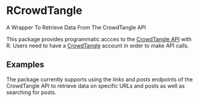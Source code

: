 # RCrowdTangle
A Wrapper To Retrieve Data From The CrowdTangle API

This package provides programmatic accces to the [CrowdTangle API](https://help.crowdtangle.com/en/articles/1189612-crowdtangle-api) with R. Users need to have a [CrowdTangle](https://www.crowdtangle.com/) account in order to make API calls. 

## Examples

The package currently supports using the *links* and *posts* endpoints of the CrowdTangle API to retrieve data on specific URLs and posts as well as searching for posts. 
